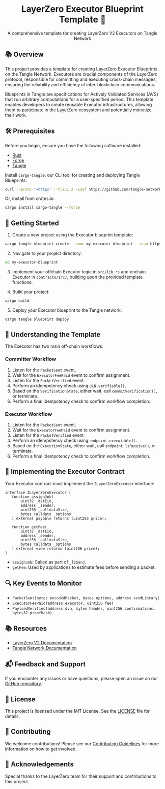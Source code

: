 # <h1 align="center">LayerZero Executor Blueprint Template 🚀</h1>

<p align="center">A comprehensive template for creating LayerZero V2 Executors on Tangle Network</p>

## 📚 Overview

This project provides a template for creating LayerZero Executor Blueprints on the Tangle Network. Executors are crucial components of the LayerZero protocol, responsible for committing and executing cross-chain messages, ensuring the reliability and efficiency of inter-blockchain communications.

Blueprints in Tangle are specifications for Actively Validated Services (AVS) that run arbitrary computations for a user-specified period. This template enables developers to create reusable Executor infrastructures, allowing them to participate in the LayerZero ecosystem and potentially monetize their work.

## 🛠️ Prerequisites

Before you begin, ensure you have the following software installed:

- [Rust](https://www.rust-lang.org/tools/install)
- [Forge](https://getfoundry.sh)
- [Tangle](https://github.com/tangle-network/tangle?tab=readme-ov-file#-getting-started-)

Install `cargo-tangle`, our CLI tool for creating and deploying Tangle Blueprints:

```bash
curl --proto '=https' --tlsv1.2 -LsSf https://github.com/tangle-network/gadget/releases/download/cargo-tangle-v0.1.2/cargo-tangle-installer.sh | sh
```

Or, install from crates.io:

```bash
cargo install cargo-tangle --force
```

## 🚀 Getting Started

1. Create a new project using the Executor blueprint template:

```sh
cargo tangle blueprint create --name my-executor-blueprint --repo https://github.com/tangle-network/layerzero-executor-blueprint-template
```

2. Navigate to your project directory:

```sh
cd my-executor-blueprint
```

3. Implement your offchain Executor logic in `src/lib.rs` and onchain Executor in `contracts/src/`, building upon the provided template functions.

4. Build your project:

```sh
cargo build
```

5. Deploy your Executor blueprint to the Tangle network:

```sh
cargo tangle blueprint deploy
```

## 📖 Understanding the Template

The Executor has two main off-chain workflows:

### Committer Workflow

1. Listen for the `PacketSent` event.
2. Wait for the `ExecutorFeePaid` event to confirm assignment.
3. Listen for the `PacketVerified` event.
4. Perform an idempotency check using `ULN.verifiable()`.
5. Based on the `VerificationState`, either wait, call `commitVerification()`, or terminate.
6. Perform a final idempotency check to confirm workflow completion.

### Executor Workflow

1. Listen for the `PacketSent` event.
2. Wait for the `ExecutorFeePaid` event to confirm assignment.
3. Listen for the `PacketVerified` event.
4. Perform an idempotency check using `endpoint.executable()`.
5. Based on the `ExecutionState`, either wait, call `endpoint.lzReceive()`, or terminate.
6. Perform a final idempotency check to confirm workflow completion.

## 💼 Implementing the Executor Contract

Your Executor contract must implement the `ILayerZeroExecutor` interface:

```solidity
interface ILayerZeroExecutor {
   function assignJob(
       uint32 _dstEid,
       address _sender,
       uint256 _calldataSize,
       bytes calldata _options
   ) external payable returns (uint256 price);

   function getFee(
       uint32 _dstEid,
       address _sender,
       uint256 _calldataSize,
       bytes calldata _options
   ) external view returns (uint256 price);
}
```

- `assignJob`: Called as part of `_lzSend`.
- `getFee`: Used by applications to estimate fees before sending a packet.

## 🔍 Key Events to Monitor

- `PacketSent(bytes encodedPacket, bytes options, address sendLibrary)`
- `ExecutorFeePaid(address executor, uint256 fee)`
- `PayloadVerified(address dvn, bytes header, uint256 confirmations, bytes32 proofHash)`

## 📚 Resources

- [LayerZero V2 Documentation](https://layerzero.network/docs)
- [Tangle Network Documentation](https://docs.tangle.tools)

## 📬 Feedback and Support

If you encounter any issues or have questions, please open an issue on our [GitHub repository](https://github.com/tangle-network/layerzero-executor-blueprint-template/issues).

## 📜 License

This project is licensed under the MIT License. See the [LICENSE](./LICENSE) file for details.

## 🤝 Contributing

We welcome contributions! Please see our [Contributing Guidelines](CONTRIBUTING.md) for more information on how to get involved.

## 🙏 Acknowledgements

Special thanks to the LayerZero team for their support and contributions to this project.